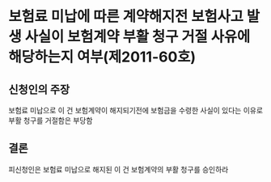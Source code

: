 # 보험료 미납에 따른 계약해지전 보험사고 발생 사실이 보험계약 부활 청구 거절 사유에 해당하는지 여부(제2011-60호)

## 신청인의 주장

보험료 미납으로 이 건 보험계약이 해지되기전에 보험금을 수령한 사실이 있다는 이유로 부활 청구를 거절함은 부당함


## 결론

피신청인은 보험료 미납으로 해지된 이 건 보험계약의 부활 청구를 승인하라